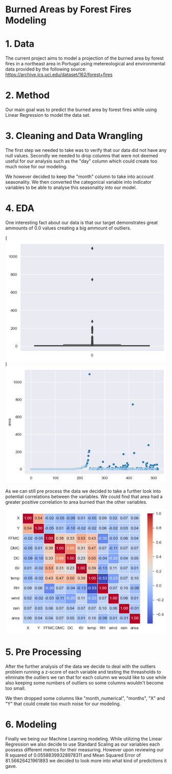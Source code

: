 # Burned Areas by Forest Fires Modeling

# 1. Data
The current project aims to model a projection of the burned area by forest fires in a northeast area in Portugal using metereological and environmental data provided by the following source: https://archive.ics.uci.edu/dataset/162/forest+fires

# 2. Method
Our main goal was to predict the burned area by forest fires while using Linear Regression to model the data set. 

# 3. Cleaning and Data Wrangling
The first step we needed to take was to verify that our data did not have any null values. Secondly we needed to drop columns that were not deemed useful for our analysis such as the "day" column which could create too much noise for our modeling.

We however decided to keep the "month" column to take into account seasonality. We then converted the categorical variable into indicator variables to be able to analyse this seasonality into our model.
# 4. EDA
One interesting fact about our data is that our target demonstrates great ammounts of 0.0 values creating a big ammount of outliers. 

(![Alt text](area_output.png))
![Alt text](image.png)

As we can still pre process the data we decided to take a further look into potential correlations between the variables. We could find that area had a greater positive correlation to area burned than the other variables.

![Alt text](image-1.png)

# 5. Pre Processing
After the further analysis of the data we decide to deal with the outliers problem running a z-score of each variable and testing the threasholds to eliminate the outliers we ran that for each column we would like to use while also keeping some numbers of outliers so some columns wouldn't become too small.

We then dropped some columns like "month_numerical", "months", "X" and "Y" that could create too much noise for our modeling.

# 6. Modeling
Finally we being our Machine Learning modeling. While utilizing the Linear Regression we also decide to use Standard Scaling as our variables each possess different metrics for their measuring. However upon reviewing our R squared of 0.05588399328978311 and Mean Squared Error of 81.56626421961893 we decided to look more into what kind of predictions it gave.


